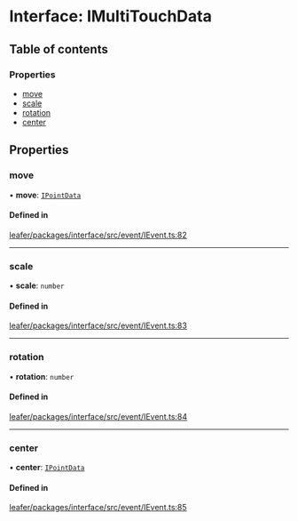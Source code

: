 # Interface: IMultiTouchData

## Table of contents

### Properties

- [move](IMultiTouchData.md#move)
- [scale](IMultiTouchData.md#scale)
- [rotation](IMultiTouchData.md#rotation)
- [center](IMultiTouchData.md#center)

## Properties

### move

• **move**: [`IPointData`](IPointData.md)

#### Defined in

[leafer/packages/interface/src/event/IEvent.ts:82](https://github.com/leaferjs/leafer/blob/8d161c2/packages/interface/src/event/IEvent.ts#L82)

___

### scale

• **scale**: `number`

#### Defined in

[leafer/packages/interface/src/event/IEvent.ts:83](https://github.com/leaferjs/leafer/blob/8d161c2/packages/interface/src/event/IEvent.ts#L83)

___

### rotation

• **rotation**: `number`

#### Defined in

[leafer/packages/interface/src/event/IEvent.ts:84](https://github.com/leaferjs/leafer/blob/8d161c2/packages/interface/src/event/IEvent.ts#L84)

___

### center

• **center**: [`IPointData`](IPointData.md)

#### Defined in

[leafer/packages/interface/src/event/IEvent.ts:85](https://github.com/leaferjs/leafer/blob/8d161c2/packages/interface/src/event/IEvent.ts#L85)
